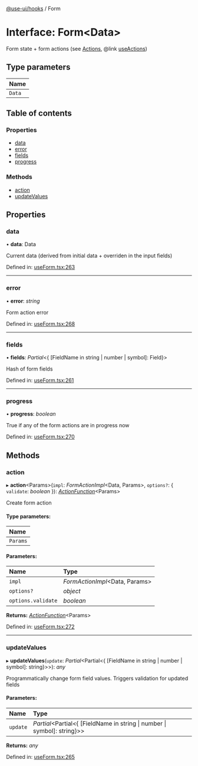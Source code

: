 [@use-ui/hooks](../README.md) / Form

# Interface: Form<Data\>

Form state + form actions (see [Actions](actions.md), @link [useActions](../README.md#useactions))

## Type parameters

| Name |
| :------ |
| `Data` |

## Table of contents

### Properties

- [data](form.md#data)
- [error](form.md#error)
- [fields](form.md#fields)
- [progress](form.md#progress)

### Methods

- [action](form.md#action)
- [updateValues](form.md#updatevalues)

## Properties

### data

• **data**: Data

Current data (derived from initial data + overriden in the input fields)

Defined in: [useForm.tsx:263](https://github.com/vasyas/use-ui-hooks/blob/a3efc87/src/useForm.tsx#L263)

___

### error

• **error**: *string*

Form action error

Defined in: [useForm.tsx:268](https://github.com/vasyas/use-ui-hooks/blob/a3efc87/src/useForm.tsx#L268)

___

### fields

• **fields**: *Partial*<{ [FieldName in string \| number \| symbol]: Field}\>

Hash of form fields

Defined in: [useForm.tsx:261](https://github.com/vasyas/use-ui-hooks/blob/a3efc87/src/useForm.tsx#L261)

___

### progress

• **progress**: *boolean*

True if any of the form actions are in progress now

Defined in: [useForm.tsx:270](https://github.com/vasyas/use-ui-hooks/blob/a3efc87/src/useForm.tsx#L270)

## Methods

### action

▸ **action**<Params\>(`impl`: *FormActionImpl*<Data, Params\>, `options?`: { `validate`: *boolean*  }): [*ActionFunction*](actionfunction.md)<Params\>

Create form action

#### Type parameters:

| Name |
| :------ |
| `Params` |

#### Parameters:

| Name | Type |
| :------ | :------ |
| `impl` | *FormActionImpl*<Data, Params\> |
| `options?` | *object* |
| `options.validate` | *boolean* |

**Returns:** [*ActionFunction*](actionfunction.md)<Params\>

Defined in: [useForm.tsx:272](https://github.com/vasyas/use-ui-hooks/blob/a3efc87/src/useForm.tsx#L272)

___

### updateValues

▸ **updateValues**(`update`: *Partial*<Partial<{ [FieldName in string \| number \| symbol]: string}\>\>): *any*

Programmatically change form field values. Triggers validation for updated fields

#### Parameters:

| Name | Type |
| :------ | :------ |
| `update` | *Partial*<Partial<{ [FieldName in string \| number \| symbol]: string}\>\> |

**Returns:** *any*

Defined in: [useForm.tsx:265](https://github.com/vasyas/use-ui-hooks/blob/a3efc87/src/useForm.tsx#L265)
